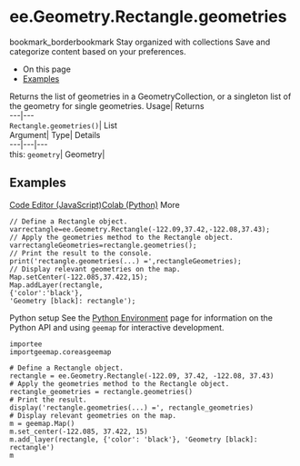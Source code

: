  
#  ee.Geometry.Rectangle.geometries
bookmark_borderbookmark Stay organized with collections  Save and categorize content based on your preferences. 
  * On this page
  * [Examples](https://developers.google.com/earth-engine/apidocs/ee-geometry-rectangle-geometries#examples)


Returns the list of geometries in a GeometryCollection, or a singleton list of the geometry for single geometries. 
Usage| Returns  
---|---  
`Rectangle.geometries()`| List  
Argument| Type| Details  
---|---|---  
this: `geometry`| Geometry|   
## Examples
[Code Editor (JavaScript)](https://developers.google.com/earth-engine/apidocs/ee-geometry-rectangle-geometries#code-editor-javascript-sample)[Colab (Python)](https://developers.google.com/earth-engine/apidocs/ee-geometry-rectangle-geometries#colab-python-sample) More
```
// Define a Rectangle object.
varrectangle=ee.Geometry.Rectangle(-122.09,37.42,-122.08,37.43);
// Apply the geometries method to the Rectangle object.
varrectangleGeometries=rectangle.geometries();
// Print the result to the console.
print('rectangle.geometries(...) =',rectangleGeometries);
// Display relevant geometries on the map.
Map.setCenter(-122.085,37.422,15);
Map.addLayer(rectangle,
{'color':'black'},
'Geometry [black]: rectangle');
```
Python setup
See the [ Python Environment](https://developers.google.com/earth-engine/guides/python_install) page for information on the Python API and using `geemap` for interactive development.
```
importee
importgeemap.coreasgeemap
```
```
# Define a Rectangle object.
rectangle = ee.Geometry.Rectangle(-122.09, 37.42, -122.08, 37.43)
# Apply the geometries method to the Rectangle object.
rectangle_geometries = rectangle.geometries()
# Print the result.
display('rectangle.geometries(...) =', rectangle_geometries)
# Display relevant geometries on the map.
m = geemap.Map()
m.set_center(-122.085, 37.422, 15)
m.add_layer(rectangle, {'color': 'black'}, 'Geometry [black]: rectangle')
m
```


